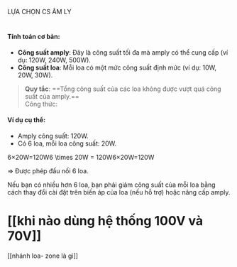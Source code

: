 LỰA CHỌN CS ÂM LY
#

#### **Tính toán cơ bản:**

- **Công suất amply**: Đây là công suất tối đa mà amply có thể cung cấp (ví dụ: 120W, 240W, 500W).
- **Công suất loa**: Mỗi loa có một mức công suất định mức (ví dụ: 10W, 20W, 30W).

> **Quy tắc**: ==Tổng công suất của các loa không được vượt quá công suất của amply.==  
> Công thức:

#### **Ví dụ cụ thể**:

- Amply công suất: 120W.
- Có 6 loa, mỗi loa công suất: 20W.

6×20W=120W6 \times 20W = 120W6×20W=120W

=> Được phép đấu nối 6 loa.

Nếu bạn có nhiều hơn 6 loa, bạn phải giảm công suất của mỗi loa bằng cách thay đổi cài đặt trên biến áp của loa (nếu hỗ trợ) hoặc nâng cấp amply.

# [[khi nào dùng hệ thống 100V và 70V]]

[[nhánh loa- zone là gì]]